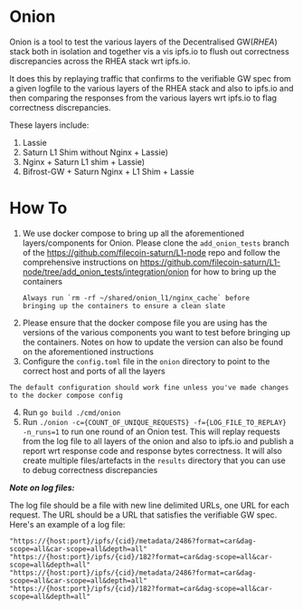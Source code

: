 # Onion

Onion is a tool to test the various layers of the Decentralised GW(_RHEA_) stack both in isolation and 
together vis a vis ipfs.io to flush out correctness discrepancies across the RHEA stack wrt ipfs.io. 

It does this by replaying traffic that confirms to the verifiable GW spec from a given logfile to the various layers of the RHEA stack
and also to ipfs.io and then comparing the responses from the various layers wrt ipfs.io to flag correctness discrepancies.


These layers include: 

1. Lassie
2. Saturn L1 Shim without Nginx + Lassie)
3. Nginx + Saturn L1 shim + Lassie)
4. Bifrost-GW + Saturn Nginx + L1 Shim + Lassie

# How To

1. We use docker compose to bring up all the aforementioned layers/components for Onion.
   Please clone the `add_onion_tests` branch of the https://github.com/filecoin-saturn/L1-node repo
   and follow the comprehensive instructions on https://github.com/filecoin-saturn/L1-node/tree/add_onion_tests/integration/onion for how to
   bring up the containers
   ```
   Always run `rm -rf ~/shared/onion_l1/nginx_cache` before 
   bringing up the containers to ensure a clean slate
2. Please ensure that the docker compose file you are using has the versions of the various components you want to test
   before bringing up the containers. Notes on how to update the version can also be found on the aforementioned instructions
3. Configure the `config.toml` file in the `onion` directory to point to the correct host and ports of all the layers
```
The default configuration should work fine unless you've made changes to the docker compose config
```       
4. Run `go build ./cmd/onion`
5. Run `./onion -c={COUNT_OF_UNIQUE_REQUESTS} -f={LOG_FILE_TO_REPLAY} -n_runs=1` to run one round of an Onion test.
   This will replay requests from the log file to all layers of the onion and also to ipfs.io and publish a report wrt
   response code and response bytes correctness. It will also create multiple files/artefacts in the `results` directory that you can use
   to debug correctness discrepancies

**_Note on log files:_**

The log file should be a file with new line delimited URLs, one URL for each request. The URL should be a URL that satisfies
the verifiable GW spec. Here's an example of a log file:

```
"https://{host:port}/ipfs/{cid}/metadata/2486?format=car&dag-scope=all&car-scope=all&depth=all"
"https://{host:port}/ipfs/{cid}/182?format=car&dag-scope=all&car-scope=all&depth=all"
"https://{host:port}/ipfs/{cid}/metadata/2486?format=car&dag-scope=all&car-scope=all&depth=all"
"https://{host:port}/ipfs/{cid}/182?format=car&dag-scope=all&car-scope=all&depth=all"
```
